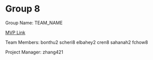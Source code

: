 # Group 8
Group Name: TEAM_NAME

[MVP Link]([http://cs196.cs.illinois.edu](https://docs.google.com/document/d/1JJBqWgA7eKa2je-o3UyfSF6DQoXS8ClQ96AxuXNYb74/edit))

Team Members: bonthu2
              scheri8
              elbahey2
              cren8
              sahanah2
              fchow8

Project Manager: zhang421
